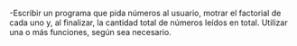 -Escribir un programa que pida números al usuario, motrar el factorial de cada uno y, al
finalizar, la cantidad total de números leídos en total. Utilizar una o más funciones, según sea
necesario.
